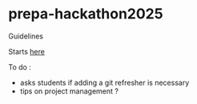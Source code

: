 # prepa-hackathon2025
Guidelines

Starts [here](./Présentation_Hackathon.md)

To do :
- asks students if adding a git refresher is necessary
- tips on project management ?
